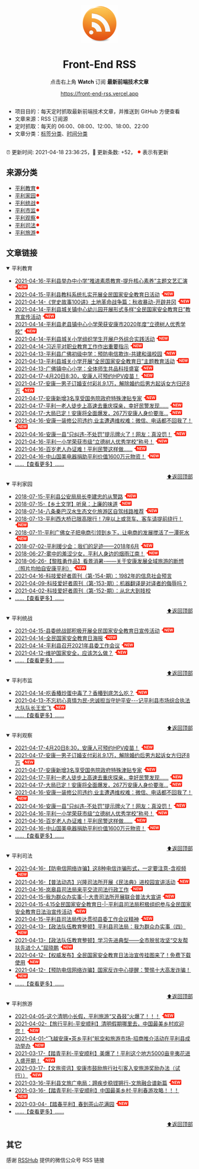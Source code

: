 <div align="center"><img width="100" src="assets/rss.gif" /><h1>Front-End RSS</h1><p>点击右上角 <strong>Watch</strong> 订阅 <strong>最新前端技术文章</strong></p>
<a href="https://front-end-rss.vercel.app">https://front-end-rss.vercel.app</a>
</div>

## 

- 项目目的：每天定时抓取最新前端技术文章，并推送到 GitHub 方便查看
- 文章来源：RSS 订阅源
- 定时抓取：每天的 06:00、08:00、12:00、18:00、22:00
- 文章分类：[标签分类](./TAGS.md)、[时间分类](./TIMELINE.md)

## 

:alarm_clock: 更新时间: 2021-04-18 23:36:25，:rocket: 更新条数: +52， ![](assets/dot.png) 表示有更新

## 来源分类

- [平利教育](#平利教育)![](assets/dot.png)   
- [平利家园](#平利家园)![](assets/dot.png)   
- [平利统战](#平利统战)![](assets/dot.png)   
- [平利市监](#平利市监)![](assets/dot.png)   
- [平利观察](#平利观察)![](assets/dot.png)   
- [平利司法](#平利司法)![](assets/dot.png)   
- [平利旅游](#平利旅游)![](assets/dot.png)   

## 文章链接

<details open>
<summary id="平利教育">
 平利教育
</summary>


- [2021-04-16-平利县举办中小学“推进素质教育-提升核心素养”主题文艺汇演](http://mp.weixin.qq.com/s?__biz=MzAxMzE4ODUwMw==&mid=2651389107&idx=1&sn=3b2314eb9c1a85f897882602f839cc22&chksm=805a304bb72db95da02dd64560223da9b7fa1019c2e4eb3dba179d45fae2279175f4f71e61ad#rd) ![](assets/new.png)  
- [2021-04-15-平利县教科系统扎实开展全民国家安全教育日活动](http://mp.weixin.qq.com/s?__biz=MzAxMzE4ODUwMw==&mid=2651389058&idx=1&sn=054d7adcedd9c391d22e2fee3d13296a&chksm=805a307ab72db96cbadac591dae0ca41f18f536d412d2f28f3bf92b427a4e2452578bf26b47c#rd) ![](assets/new.png)  
- [2021-04-14-《党史故事100讲》土地革命战争篇：秋收暴动-开辟井冈](http://mp.weixin.qq.com/s?__biz=MzAxMzE4ODUwMw==&mid=2651389049&idx=5&sn=065c2ebe05e85c788ae88fd4449210de&chksm=805a3081b72db997aebabf2e6581fe06fa168cbcee8a750b40271555038e5a237561f86b14d3#rd) ![](assets/new.png)  
- [2021-04-14-平利县城关镇中心幼儿园开展形式多样“全民国家安全教育日”教育宣传活动](http://mp.weixin.qq.com/s?__biz=MzAxMzE4ODUwMw==&mid=2651389049&idx=4&sn=2b0fc92f1d6b91159facd2ee62a16c82&chksm=805a3081b72db9979cdc36d8ca3d79380a8e819a300935afc31c00f9a0c59b60042159aac491#rd) ![](assets/new.png)  
- [2021-04-14-平利县老县镇中心小学荣获安康市2020年度“立德树人优秀学校”](http://mp.weixin.qq.com/s?__biz=MzAxMzE4ODUwMw==&mid=2651389049&idx=3&sn=349f670af4640edf41a916bcce8dbdfa&chksm=805a3081b72db997c67749569ae270bcd83116f08e3a61f904c493f023616170bf61e2f69bad#rd) ![](assets/new.png)  
- [2021-04-14-平利县城关小学组织学生开展户外综合实践活动](http://mp.weixin.qq.com/s?__biz=MzAxMzE4ODUwMw==&mid=2651389049&idx=2&sn=e1767ff406accff1b365ce400dad3778&chksm=805a3081b72db99723f58a19aea59e83729c41a040f2fbbc4e302d5bcef67137f9dff3446f1d#rd) ![](assets/new.png)  
- [2021-04-14-习近平对职业教育工作作出重要指示](http://mp.weixin.qq.com/s?__biz=MzAxMzE4ODUwMw==&mid=2651389049&idx=1&sn=00b8134867c12965cc6c52853c2c5790&chksm=805a3081b72db997b5a71adb866bc41891030c6fcbc92c011f338f5eb1c434041153b2e75ee2#rd) ![](assets/new.png)  
- [2021-04-13-平利县广佛初级中学：预防电信欺诈-共建和谐校园](http://mp.weixin.qq.com/s?__biz=MzAxMzE4ODUwMw==&mid=2651389025&idx=4&sn=158e77bcbb9b476c255a6b56f1904f8c&chksm=805a3099b72db98f0cf62e50998bbe38858b32acb315f652d1da864b470dfbd0695fe03f8ead#rd) ![](assets/new.png)  
- [2021-04-13-平利县城关小学开展“全民国家安全教育日”主题教育活动](http://mp.weixin.qq.com/s?__biz=MzAxMzE4ODUwMw==&mid=2651389025&idx=3&sn=513fb11575d117ed2ea43dcff53078f8&chksm=805a3099b72db98f1ae247ca758ab98701a807a12d5a50480f7ce23ca58df1f32d7263f8fe6f#rd) ![](assets/new.png)  
- [2021-04-13-广佛镇中心小学：全体师生共品科技盛宴](http://mp.weixin.qq.com/s?__biz=MzAxMzE4ODUwMw==&mid=2651389025&idx=2&sn=e6f976fe34d140a0382fa7acba0a919d&chksm=805a3099b72db98f62861d0eacf86252fa02e2d6911c5f3238ee4b272a4b3ab840072b5ce376#rd) ![](assets/new.png)  
- [2021-04-17-4月20日8:30，安康人可预约HPV疫苗！](http://mp.weixin.qq.com/s?__biz=MzA3NjU1NDYyMw==&mid=2652056289&idx=5&sn=05766c2e8a333d9ea8c7ae790188b401&chksm=84b802f1b3cf8be7a0e23507d7d463dc5a456c9212ac64d27d2eb4401c24094f1e7120f1397a#rd) ![](assets/new.png)  
- [2021-04-17-安康一男子订婚支付彩礼9.1万，解除婚约后男方起诉女方归还8万](http://mp.weixin.qq.com/s?__biz=MzA3NjU1NDYyMw==&mid=2652056289&idx=4&sn=c6e88fa7f244eb484062eb41fefaa80d&chksm=84b802f1b3cf8be7b47c7b8630f42af694b8a9d9e514679c827b219b815518aba80e827cf46b#rd) ![](assets/new.png)  
- [2021-04-17-安康新增3名享受国务院政府特殊津贴专家](http://mp.weixin.qq.com/s?__biz=MzA3NjU1NDYyMw==&mid=2652056289&idx=3&sn=0f40bea4675a2fb3109ccf4f2f0c6dbd&chksm=84b802f1b3cf8be759aac151f641c785b08508da4b2fc378140d9755f687db5d25d1603623f8#rd) ![](assets/new.png)  
- [2021-04-17-平利一老人徒步上高速去重庆探亲，幸好民警发现......](http://mp.weixin.qq.com/s?__biz=MzA3NjU1NDYyMw==&mid=2652056289&idx=2&sn=a37fc2a90e06b385de731658a8be814b&chksm=84b802f1b3cf8be76e8be496d7fe9de4d3cc071e8953e1dbbc33460dc500bfbc0972161e306d#rd) ![](assets/new.png)  
- [2021-04-17-大局已定！安康将全面爆发，267万安康人身价要涨...](http://mp.weixin.qq.com/s?__biz=MzA3NjU1NDYyMw==&mid=2652056289&idx=1&sn=a47588b7a4045f9731180b610bd723c3&chksm=84b802f1b3cf8be7745552a5a9e83f59d2b1a920daa0c284eead07ca2e4028ab0ea3ebeec560#rd) ![](assets/new.png)  
- [2021-04-16-安康一装修公司违约,业主遭遇维权难：微信、电话都不回我了！](http://mp.weixin.qq.com/s?__biz=MzA3NjU1NDYyMw==&mid=2652056252&idx=5&sn=a61a4b793c6cc9cfade9dcfb452989fa&chksm=84b802acb3cf8bba7312159db66be211a3b4af95440ecd00ed7df77c0cd02fb565038fb9a31a#rd) ![](assets/new.png)  
- [2021-04-16-安康一县“只纠违-不处罚”提示牌火了！网友：真没罚！](http://mp.weixin.qq.com/s?__biz=MzA3NjU1NDYyMw==&mid=2652056252&idx=4&sn=15d6ec334a03fe56ac08bf833b3d5844&chksm=84b802acb3cf8bbad89455fab787ef6f6e2d7c315c5702e5edeb333adb73bad322acc39b8543#rd) ![](assets/new.png)  
- [2021-04-16-平利一小学荣获市级“立德树人优秀学校”称号！](http://mp.weixin.qq.com/s?__biz=MzA3NjU1NDYyMw==&mid=2652056252&idx=3&sn=cdf94fc060ad1914066b2149d76d6dba&chksm=84b802acb3cf8bba7dc6c44e02d961898e240c87f1b0e92fba5e179c10ff54e34d41a5f5d0c5#rd) ![](assets/new.png)  
- [2021-04-16-百岁老人办证难！平利民警这样做......](http://mp.weixin.qq.com/s?__biz=MzA3NjU1NDYyMw==&mid=2652056252&idx=2&sn=31f672358707ab87210dfebcf5ef7dab&chksm=84b802acb3cf8bba71f4ef82f4fcfb553ab739c50895de9240604ca9ff7817b788d58d2b8b31#rd) ![](assets/new.png)  
- [2021-04-16-中山国美电器捐助平利价值1600万元物资！](http://mp.weixin.qq.com/s?__biz=MzA3NjU1NDYyMw==&mid=2652056252&idx=1&sn=6a37bee7a146a8535f24c908ca903d04&chksm=84b802acb3cf8bbaa9cbc5b612d19f02f1a7692edcfc1a31db1259be607175ee50b4af0fb834#rd) ![](assets/new.png)  
- [......【查看更多】......](./details/平利教育.md)

<div align="right"><a href="#来源分类">⬆返回顶部</a></div>
</details>

<details open>
<summary id="平利家园">
 平利家园
</summary>


- [2018-07-15-平利县公安局局长李建忠的从警路](http://mp.weixin.qq.com/s?src=11&timestamp=1531631034&ver=999&signature=GvKZZfaZ3m4BROvPOPEy6K8sTpCR6WVKUeNRSfOqrYuN7UkmPl7f2R4mlUjoCUn1YEkyoKDFyp4vyaFYO3b-HpmRPvyE7g9k7W8IoEijoCUyYdiSnZO1QlZzovJnqXSu&new=1) ![](assets/new.png)  
- [2018-07-15-【乡土文学】听泉：上廉的味道](http://mp.weixin.qq.com/s?src=11&timestamp=1531612782&ver=999&signature=GvKZZfaZ3m4BROvPOPEy6K8sTpCR6WVKUeNRSfOqrYvqCGUedM1zj58XmmDXmWk4o8mM9fRK3dbExF*qq6xfr6pZOhl0qpZgLUdiIeLHSXiYmuRRc0Jb2Jc3ANeiRkg4&new=1) ![](assets/new.png)  
- [2018-07-14-八条秦巴汉水生态文化旅游区自驾线路推荐](http://mp.weixin.qq.com/s?src=11&timestamp=1531547138&ver=997&signature=RlOFf5ciYbGBJTUMVM9LaEgQCoBVw6Q918hXkU2qHk5RqXy6h27aGK4FNFJ1rOLS4S-OGTvBkB7K0wojZkTM8ku3CWhYiGGPg6KIGDhADNwhbIji6*9lBZn7l5-uMa01&new=1) ![](assets/new.png)  
- [2018-07-13-平利西大桥已限高限行！7座以上或货车、客车请提前绕行！](http://mp.weixin.qq.com/s?src=11&timestamp=1531437945&ver=995&signature=TdOVmBREJNXEAUsgrAZszelAsP-2P3a7nFVeKscr0bX2iFJXeUNmBskDJmAAVWKkk2Rc8vnRk7OMy8mD0Bd48Q4cyuHYhu8L*Kcmvfw6kosOKJhH*xvMoELD-8f6jtgw&new=1) ![](assets/new.png)  
- [2018-07-11-平利广佛女子把电商引领到乡下，让电商的发展搅活了一潭死水](http://mp.weixin.qq.com/s?src=11&timestamp=1531286225&ver=991&signature=DhB4NBrSrzdKoSMvXy0SQakYDaJyDPlNKSRPd4G68UpUwOV5frxebwP8oaiLV7LhZfhgxvJX2iFLubLgf6PxIMAnYfdLtUAZwFw4vQM53QnDA30KdwFC1ISaqml63GZa&new=1) ![](assets/new.png)  
- [2018-07-02-平利援少会：我们的足迹——2018年6月](http://mp.weixin.qq.com/s?src=11&timestamp=1530544574&ver=974&signature=EtXqOB69Rn29jfHQHPve6wptRcZKg-4wUHMQ14ShvJzKwUH2rRUy4Gg*mdOww3dvqFEmEPtzKY04XxglLeAWh-a5odF-kjkA2ljh72h9zJdUoF8dOiRUErb6LabFMv25&new=1) ![](assets/new.png)  
- [2018-06-27-雾中的羞涩少女，平利人身边的烟雨江南！](http://mp.weixin.qq.com/s?src=11&timestamp=1530077837&ver=963&signature=i2IiAk5446q-DhadcWP6C9lHMrtvfogBsMWuZjQvg3v*KCKysHzgK3ttb*kPtsfPuVpfIRMKi3qZtc2JbqOWDnO*dWUXj3qHTesHUsMEIBhPUiT7KSNivMD2RWDqEgyB&new=1) ![](assets/new.png)  
- [2018-06-26-【黎胜勇作品】看景消暑-——关于安康发展全域旅游的断想（照片均拍自安康平利）](http://mp.weixin.qq.com/s?src=11&timestamp=1530019828&ver=962&signature=7uYvGKAxTWmzMKdfLR2pAUdfyPO74zg0ByWdpq1pdIrrsTFFv5rLM4b*TsPV6kz*HEBAaIgkZXS5bXIth2dFyz*B-Q9AfL-DEQaOVoRMzyePrPlXoI*CvTZ44edjPCU2&new=1) ![](assets/new.png)  
- [2021-04-16-科技爱好者周刊（第-154-期）：1982年的信息社会预言](http://www.ruanyifeng.com/blog/2021/04/weekly-issue-154.html)  
- [2021-04-09-科技爱好者周刊（第-153-期）：机器翻译是对译者的侮辱吗？](http://www.ruanyifeng.com/blog/2021/04/weekly-issue-153.html)  
- [2021-04-02-科技爱好者周刊（第-152-期）：从北大到技校](http://www.ruanyifeng.com/blog/2021/04/weekly-issue-152.html)  
- [......【查看更多】......](./details/平利家园.md)

<div align="right"><a href="#来源分类">⬆返回顶部</a></div>
</details>

<details open>
<summary id="平利统战">
 平利统战
</summary>


- [2021-04-15-县委统战部积极开展全民国家安全教育日宣传活动](http://mp.weixin.qq.com/s?__biz=MzI5ODk3ODAxOQ==&mid=2247488291&idx=1&sn=996977454d69f594bd76d4f405e3a606&chksm=ec9cccafdbeb45b95dbb9a43b93d12a17021237e9c79a4bbe4a5ce9c2719ebfe2d2586ca2851#rd) ![](assets/new.png)  
- [2021-04-14-全民国家安全教育日海报](http://mp.weixin.qq.com/s?__biz=MzI5ODk3ODAxOQ==&mid=2247488284&idx=2&sn=9ae09b0766475d2f4bdb7bd0abf4b9e3&chksm=ec9ccc90dbeb4586c8102a9c38a10379cf41d1ae2c59d4f04735bd39d42466a430bef2addbd4#rd) ![](assets/new.png)  
- [2021-04-14-平利县召开2021年县委工作会议](http://mp.weixin.qq.com/s?__biz=MzI5ODk3ODAxOQ==&mid=2247488284&idx=1&sn=64c32363dab57216fd421094566e8b12&chksm=ec9ccc90dbeb4586c8cf215f99c0595a8b7b7e2a90b4158d5de753e0783da9acf3da6eefeada#rd) ![](assets/new.png)  
- [2021-04-12-维护国家安全，应该怎么做？](http://mp.weixin.qq.com/s?__biz=MzI5ODk3ODAxOQ==&mid=2247488267&idx=1&sn=f8165083fbbfcb4b4c122debc26e739b&chksm=ec9ccc87dbeb459183e41d3fa84b392677fcc0fa7e215d7ae6109942efd1c800c294d05b24d1#rd) ![](assets/new.png)  
- [......【查看更多】......](./details/平利统战.md)

<div align="right"><a href="#来源分类">⬆返回顶部</a></div>
</details>

<details open>
<summary id="平利市监">
 平利市监
</summary>


- [2021-04-14-吃香椿炒蛋中毒了？香椿到底怎么吃？](http://mp.weixin.qq.com/s?__biz=MzA5NTQyMzk5Mg==&mid=2648821482&idx=1&sn=0868645cabee9afcbd9d989b4f8b5323&chksm=88aaf27dbfdd7b6b637caa6245afb4e52441a53c9c5a4010cb263d2763850723f8a832e1aab3#rd) ![](assets/new.png)  
- [2021-04-13-不忘初心真情为民-忠诚担当守护平安---记平利县市场综合执法大队队长王宏飞](http://mp.weixin.qq.com/s?__biz=MzA5NTQyMzk5Mg==&mid=2648821447&idx=1&sn=99ea7fa75905ef6f0171c7bc0301c973&chksm=88aaf250bfdd7b460e4b734917f0545c0f961f61b6eaf0bc140eeab3dc8fb2234c83530aaabc#rd) ![](assets/new.png)  
- [......【查看更多】......](./details/平利市监.md)

<div align="right"><a href="#来源分类">⬆返回顶部</a></div>
</details>

<details open>
<summary id="平利观察">
 平利观察
</summary>


- [2021-04-17-4月20日8:30，安康人可预约HPV疫苗！](http://mp.weixin.qq.com/s?__biz=MzA3NjU1NDYyMw==&mid=2652056289&idx=5&sn=05766c2e8a333d9ea8c7ae790188b401&chksm=84b802f1b3cf8be7a0e23507d7d463dc5a456c9212ac64d27d2eb4401c24094f1e7120f1397a#rd) ![](assets/new.png)  
- [2021-04-17-安康一男子订婚支付彩礼9.1万，解除婚约后男方起诉女方归还8万](http://mp.weixin.qq.com/s?__biz=MzA3NjU1NDYyMw==&mid=2652056289&idx=4&sn=c6e88fa7f244eb484062eb41fefaa80d&chksm=84b802f1b3cf8be7b47c7b8630f42af694b8a9d9e514679c827b219b815518aba80e827cf46b#rd) ![](assets/new.png)  
- [2021-04-17-安康新增3名享受国务院政府特殊津贴专家](http://mp.weixin.qq.com/s?__biz=MzA3NjU1NDYyMw==&mid=2652056289&idx=3&sn=0f40bea4675a2fb3109ccf4f2f0c6dbd&chksm=84b802f1b3cf8be759aac151f641c785b08508da4b2fc378140d9755f687db5d25d1603623f8#rd) ![](assets/new.png)  
- [2021-04-17-平利一老人徒步上高速去重庆探亲，幸好民警发现......](http://mp.weixin.qq.com/s?__biz=MzA3NjU1NDYyMw==&mid=2652056289&idx=2&sn=a37fc2a90e06b385de731658a8be814b&chksm=84b802f1b3cf8be76e8be496d7fe9de4d3cc071e8953e1dbbc33460dc500bfbc0972161e306d#rd) ![](assets/new.png)  
- [2021-04-17-大局已定！安康将全面爆发，267万安康人身价要涨...](http://mp.weixin.qq.com/s?__biz=MzA3NjU1NDYyMw==&mid=2652056289&idx=1&sn=a47588b7a4045f9731180b610bd723c3&chksm=84b802f1b3cf8be7745552a5a9e83f59d2b1a920daa0c284eead07ca2e4028ab0ea3ebeec560#rd) ![](assets/new.png)  
- [2021-04-16-安康一装修公司违约,业主遭遇维权难：微信、电话都不回我了！](http://mp.weixin.qq.com/s?__biz=MzA3NjU1NDYyMw==&mid=2652056252&idx=5&sn=a61a4b793c6cc9cfade9dcfb452989fa&chksm=84b802acb3cf8bba7312159db66be211a3b4af95440ecd00ed7df77c0cd02fb565038fb9a31a#rd) ![](assets/new.png)  
- [2021-04-16-安康一县“只纠违-不处罚”提示牌火了！网友：真没罚！](http://mp.weixin.qq.com/s?__biz=MzA3NjU1NDYyMw==&mid=2652056252&idx=4&sn=15d6ec334a03fe56ac08bf833b3d5844&chksm=84b802acb3cf8bbad89455fab787ef6f6e2d7c315c5702e5edeb333adb73bad322acc39b8543#rd) ![](assets/new.png)  
- [2021-04-16-平利一小学荣获市级“立德树人优秀学校”称号！](http://mp.weixin.qq.com/s?__biz=MzA3NjU1NDYyMw==&mid=2652056252&idx=3&sn=cdf94fc060ad1914066b2149d76d6dba&chksm=84b802acb3cf8bba7dc6c44e02d961898e240c87f1b0e92fba5e179c10ff54e34d41a5f5d0c5#rd) ![](assets/new.png)  
- [2021-04-16-百岁老人办证难！平利民警这样做......](http://mp.weixin.qq.com/s?__biz=MzA3NjU1NDYyMw==&mid=2652056252&idx=2&sn=31f672358707ab87210dfebcf5ef7dab&chksm=84b802acb3cf8bba71f4ef82f4fcfb553ab739c50895de9240604ca9ff7817b788d58d2b8b31#rd) ![](assets/new.png)  
- [2021-04-16-中山国美电器捐助平利价值1600万元物资！](http://mp.weixin.qq.com/s?__biz=MzA3NjU1NDYyMw==&mid=2652056252&idx=1&sn=6a37bee7a146a8535f24c908ca903d04&chksm=84b802acb3cf8bbaa9cbc5b612d19f02f1a7692edcfc1a31db1259be607175ee50b4af0fb834#rd) ![](assets/new.png)  
- [......【查看更多】......](./details/平利观察.md)

<div align="right"><a href="#来源分类">⬆返回顶部</a></div>
</details>

<details open>
<summary id="平利司法">
 平利司法
</summary>


- [2021-04-16-【防电信网络诈骗】这8种电信诈骗形式，一定要注意-含视频](http://mp.weixin.qq.com/s?__biz=MzIxNzA3MDk1NA==&mid=2650600417&idx=3&sn=18c55ceae771b962322ecbeb139a0e25&chksm=8ff73fe4b880b6f2f121bfb4acc76c5166ba14cd01073d97077933e1790de08f769e5eb0dc11#rd) ![](assets/new.png)  
- [2021-04-16-【普法动态】兴隆司法所开展《民法典》进校园宣讲活动](http://mp.weixin.qq.com/s?__biz=MzIxNzA3MDk1NA==&mid=2650600417&idx=2&sn=16458ae3a6b96c17da4db5276b6a6ecf&chksm=8ff73fe4b880b6f272c2677b7aee1e6db6ef8a7c2e8c872b48119e75d3ca867f369f49b8bf09#rd) ![](assets/new.png)  
- [2021-04-16-岚皋县司法局来平交流司法行政工作](http://mp.weixin.qq.com/s?__biz=MzIxNzA3MDk1NA==&mid=2650600417&idx=1&sn=2dabd2865d8f1c7e8928983c606030b0&chksm=8ff73fe4b880b6f21e8bc694d3d574d97a2f8ed1dae044ac6aad56e3850f6ddf0bb0d2ab1b54#rd) ![](assets/new.png)  
- [2021-04-15-我为群众办实事-|-大贵司法所开展联合普法大宣讲](http://mp.weixin.qq.com/s?__biz=MzIxNzA3MDk1NA==&mid=2650600349&idx=3&sn=2d766b8421ab6d4b390bdb8b43dafd06&chksm=8ff73f98b880b68e8bdac6487c0966a3c840516baba4ab2a78510b638f79a6b79e4cee3f9d83#rd) ![](assets/new.png)  
- [2021-04-15-4.15全民国家安全教育日-|-平利县司法局积极组织参与全民国家安全教育日法治宣传活动](http://mp.weixin.qq.com/s?__biz=MzIxNzA3MDk1NA==&mid=2650600349&idx=2&sn=1f603100caf488da62ee86d209454863&chksm=8ff73f98b880b68e8fe8ac4ad4d18402218f2eeab297527772767240ca6c38d6c479437d0966#rd) ![](assets/new.png)  
- [2021-04-15-平利县司法局传达贯彻县委工作会议精神](http://mp.weixin.qq.com/s?__biz=MzIxNzA3MDk1NA==&mid=2650600349&idx=1&sn=4e7e6cd18048f75f0df4df315832fbd6&chksm=8ff73f98b880b68e40c9619e98aa0afee1cd33a73885f4a00e0a4fa1826c64ffcecfe3577698#rd) ![](assets/new.png)  
- [2021-04-13-【政法队伍教育整顿】平利县司法局：我为群众办实事（四）](http://mp.weixin.qq.com/s?__biz=MzIxNzA3MDk1NA==&mid=2650600304&idx=2&sn=710008bf818fad7fba93a8e9a4c6e5c3&chksm=8ff73f75b880b663d92beac383ef0c7326f2a9ce669987c6487791bd719765aa14c3daa0d416#rd) ![](assets/new.png)  
- [2021-04-13-【政法队伍教育整顿】学习先进典型——全市脱贫攻坚“交友帮扶先进个人”屈晓鹏](http://mp.weixin.qq.com/s?__biz=MzIxNzA3MDk1NA==&mid=2650600304&idx=1&sn=9a5f628d4cc544441f23a30fe9cacba9&chksm=8ff73f75b880b66373561a208b0f688db87634caad498a237e47942e2123af1263b66bdcbc3d#rd) ![](assets/new.png)  
- [2021-04-12-【权威发布】全民国家安全教育日法治宣传挂图来了！免费下载使用](http://mp.weixin.qq.com/s?__biz=MzIxNzA3MDk1NA==&mid=2650600241&idx=3&sn=51587dabc64e356cac5ae7e42eeb7448&chksm=8ff73f34b880b622a2949b4da4a03c43fe214ebbabb813e14f5a182bf97c0ad5842807f1e538#rd) ![](assets/new.png)  
- [2021-04-12-【预防电信网络诈骗】国家反诈中心提醒：警惕十大高发诈骗！](http://mp.weixin.qq.com/s?__biz=MzIxNzA3MDk1NA==&mid=2650600241&idx=2&sn=bea1dc8493aa6e7659db32fb253314b0&chksm=8ff73f34b880b6224d59370568d287b4bc7b98f041c811c05e1d35127ea47c2355fd6c868617#rd) ![](assets/new.png)  
- [......【查看更多】......](./details/平利司法.md)

<div align="right"><a href="#来源分类">⬆返回顶部</a></div>
</details>

<details open>
<summary id="平利旅游">
 平利旅游
</summary>


- [2021-04-05-这个清明小长假，平利旅游“又叒叕”火爆了！！！](http://mp.weixin.qq.com/s?__biz=MzA4ODk2NzMzNQ==&mid=2650380252&idx=1&sn=585049ef06d3683d6da9c558cb4e69fd&chksm=882f2614bf58af02b689c5dc8cbea91fd918597ca3427836a5f2e9ddcff340ff4963e03007b7#rd) ![](assets/new.png)  
- [2021-04-02-【旅行平利-平安顺利】清明假期哪里去，中国最美乡村欢迎您！](http://mp.weixin.qq.com/s?__biz=MzA4ODk2NzMzNQ==&mid=2650379964&idx=1&sn=eaf74933c2be62979d50468e6638f380&chksm=882f2774bf58ae621ec3fd2b03783fd920ef853134fed022b0c85074a6f11a969d8dd784f5d5#rd) ![](assets/new.png)  
- [2021-04-01-“飞越安康•茶乡平利”航空和旅游市场-招商推介活动在平利县成功举办](http://mp.weixin.qq.com/s?__biz=MzA4ODk2NzMzNQ==&mid=2650379906&idx=1&sn=b5c4dcbe7e45a2814d729fc1acc61867&chksm=882f274abf58ae5c258bbe2a5eadb36385bd73e3c32970765fd7706466fe806ca965f9b9b328#rd) ![](assets/new.png)  
- [2021-03-17-【踏青平利-平安顺利】美爆了！平利这个地方5000亩辛夷花进入盛开期！](http://mp.weixin.qq.com/s?__biz=MzA4ODk2NzMzNQ==&mid=2650379876&idx=2&sn=33ea5617c1efa3c2898adef9b049c6ac&chksm=882f27acbf58aeba9d9b5d65a1e0e582eab0fe1849385912540dd26e43dbd201e30fa4f85b48#rd) ![](assets/new.png)  
- [2021-03-17-【文旅资讯】安康市鼓励旅行社引客入安旅游奖励办法（试行））](http://mp.weixin.qq.com/s?__biz=MzA4ODk2NzMzNQ==&mid=2650379876&idx=1&sn=246b74d15b2010c04ef07f6d85cc6e3f&chksm=882f27acbf58aebaec6ee5fb9d0f7cd650c0516523c09a0f1d18d7e6df90a72f917ab3a091e3#rd) ![](assets/new.png)  
- [2021-03-16-平利县文旅广电局：蹄疾步稳铿锵行-文旅融合谱新篇](http://mp.weixin.qq.com/s?__biz=MzA4ODk2NzMzNQ==&mid=2650379846&idx=2&sn=f70403ab82ede382ec3b7686a86eea2e&chksm=882f278ebf58ae9802f5c72123a718f975472eae68cd9002ef5bc8dbeb5f64401f3af5f8ee07#rd) ![](assets/new.png)  
- [2021-03-16-【踏青平利-平安顺利】中国最美乡村·平利春游攻略！！！](http://mp.weixin.qq.com/s?__biz=MzA4ODk2NzMzNQ==&mid=2650379846&idx=1&sn=f425a758c5de1e83a9e6f9d349706cbc&chksm=882f278ebf58ae98bd246595ddf8860a3a70734a58da9659c290131a68594d35117694da39ed#rd) ![](assets/new.png)  
- [2021-03-04-【踏春平利】春到茶山花满园](http://mp.weixin.qq.com/s?__biz=MzA4ODk2NzMzNQ==&mid=2650379762&idx=1&sn=611a73ab12d00ed95958beb97c2c6536&chksm=882f243abf58ad2cfebe11337e5ec74495f878f53944a45d4a5c40a85b9c8462e2b8719f902f#rd) ![](assets/new.png)  
- [......【查看更多】......](./details/平利旅游.md)

<div align="right"><a href="#来源分类">⬆返回顶部</a></div>
</details>


## 其它
感谢 [RSSHub](https://github.com/DIYgod/RSSHub) 提供的微信公众号 RSS 链接
